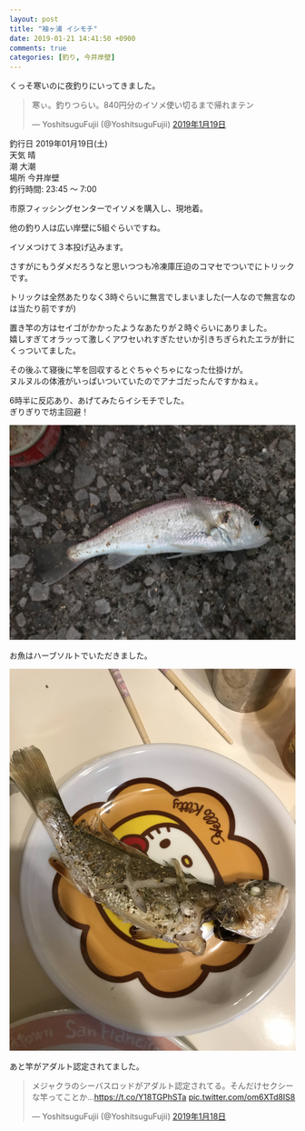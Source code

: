 ```yaml
---
layout: post
title: "袖ヶ浦 イシモチ"
date: 2019-01-21 14:41:50 +0900
comments: true
categories: [釣り, 今井岸壁]
---
```


くっそ寒いのに夜釣りにいってきました。  
  
  
<blockquote class="twitter-tweet" data-lang="ja"><p lang="ja" dir="ltr">寒ぃ。釣りつらい。840円分のイソメ使い切るまで帰れまテン</p>&mdash; YoshitsuguFujii (@YoshitsuguFujii) <a href="https://twitter.com/YoshitsuguFujii/status/1086629968426102785?ref_src=twsrc%5Etfw">2019年1月19日</a></blockquote>
<script async src="https://platform.twitter.com/widgets.js" charset="utf-8"></script>


釣行日 2019年01月19日(土)  
天気 晴  
潮 大潮  
場所 今井岸壁  
釣行時間: 23:45 〜 7:00  

<!-- more -->  
  
<script async src="//pagead2.googlesyndication.com/pagead/js/adsbygoogle.js"></script>  
<ins class="adsbygoogle"  
     style="display:block; text-align:center;"  
     data-ad-layout="in-article"  
     data-ad-format="fluid"  
     data-ad-client="ca-pub-7039502723411845"  
     data-ad-slot="8206045005"></ins>  
<script>  
     (adsbygoogle = window.adsbygoogle || []).push({});  
</script>  

市原フィッシングセンターでイソメを購入し、現地着。    
  
他の釣り人は広い岸壁に5組ぐらいですね。  
  
イソメつけて３本投げ込みます。  
  
さすがにもうダメだろうなと思いつつも冷凍庫圧迫のコマセでついでにトリックです。  
  
トリックは全然あたりなく3時ぐらいに無言でしまいました(一人なので無言なのは当たり前ですが)  
  
置き竿の方はセイゴがかかったようなあたりが２時ぐらいにありました。  
嬉しすぎてオラッって激しくアワセいれすぎたせいか引きちぎられたエラが針にくっついてました。  
  
その後ふて寝後に竿を回収するとぐちゃぐちゃになった仕掛けが。  
ヌルヌルの体液がいっぱいついていたのでアナゴだったんですかねぇ。  
  
6時半に反応あり、あげてみたらイシモチでした。  
ぎりぎりで坊主回避！  
  
<img src="/images/blog/20190119/IMG_8182.JPG">    
  
お魚はハーブソルトでいただきました。  
  
<img src="/images/blog/20190119/IMG_8205.JPG">    
  
あと竿がアダルト認定されてました。  

<blockquote class="twitter-tweet" data-lang="ja"><p lang="ja" dir="ltr">メジャクラのシーバスロッドがアダルト認定されてる。そんだけセクシーな竿ってことか...<a href="https://t.co/Y18TGPhSTa">https://t.co/Y18TGPhSTa</a> <a href="https://t.co/om6XTd8IS8">pic.twitter.com/om6XTd8IS8</a></p>&mdash; YoshitsuguFujii (@YoshitsuguFujii) <a href="https://twitter.com/YoshitsuguFujii/status/1086097353751187457?ref_src=twsrc%5Etfw">2019年1月18日</a></blockquote>
<script async src="https://platform.twitter.com/widgets.js" charset="utf-8"></script>
